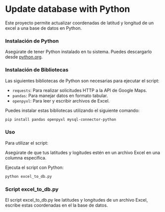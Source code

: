 # Update database with Python

Este proyecto permite actualizar coordenadas de latitud y longitud de un excel a una base de datos en Python.

### Instalación de Python

Asegúrate de tener Python instalado en tu sistema. Puedes descargarlo desde [python.org](https://www.python.org/downloads/).

### Instalación de Bibliotecas

Las siguientes bibliotecas de Python son necesarias para ejecutar el script:

- `requests`: Para realizar solicitudes HTTP a la API de Google Maps.
- `pandas`: Para manejar datos en formato tabular.
- `openpyxl`: Para leer y escribir archivos de Excel.

Puedes instalar estas bibliotecas utilizando el siguiente comando:

```bash
pip install pandas openpyxl mysql-connector-python
```
### Uso
Para utilizar el script:

Asegúrate de que tus latitudes y logitudes estén en un archivo Excel en una columna específica.

Ejecuta el script con Python:
```bash
python excel_to_db.py
```

### Script excel_to_db.py
El script excel_to_db.py lee latitudes y longitudes de un archivo Excel, escribe estas coordenadas en el la base de datos.
